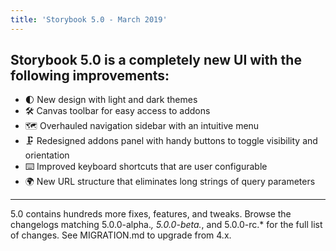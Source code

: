 ```yaml
---
title: 'Storybook 5.0 - March 2019'
---
```


## Storybook 5.0 is a completely new UI with the following improvements:

- 🌓 New design with light and dark themes
- 🛠 Canvas toolbar for easy access to addons
- 🗺 Overhauled navigation sidebar with an intuitive menu
- 🗜 Redesigned addons panel with handy buttons to toggle visibility and orientation
- ⌨️ Improved keyboard shortcuts that are user configurable
- 🌍 New URL structure that eliminates long strings of query parameters

---

5.0 contains hundreds more fixes, features, and tweaks. Browse the changelogs matching 5.0.0-alpha._, 5.0.0-beta._, and 5.0.0-rc.\* for the full list of changes. See MIGRATION.md to upgrade from 4.x.
